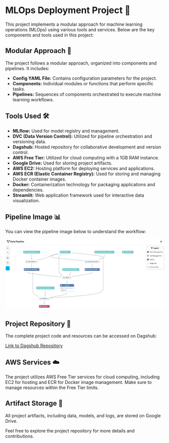 # MLOps Deployment Project 🚀

This project implements a modular approach for machine learning operations (MLOps) using various tools and services. Below are the key components and tools used in this project:

## Modular Approach 🔧

The project follows a modular approach, organized into components and pipelines. It includes:

- **Config YAML File:** Contains configuration parameters for the project.
- **Components:** Individual modules or functions that perform specific tasks.
- **Pipelines:** Sequences of components orchestrated to execute machine learning workflows.

## Tools Used 🛠️

- **MLflow:** Used for model registry and management.
- **DVC (Data Version Control):** Utilized for pipeline orchestration and versioning data.
- **Dagshub:** Hosted repository for collaborative development and version control.
- **AWS Free Tier:** Utilized for cloud computing with a 1GB RAM instance.
- **Google Drive:** Used for storing project artifacts.
- **AWS EC2:** Hosting platform for deploying services and applications.
- **AWS ECR (Elastic Container Registry):** Used for storing and managing Docker container images.
- **Docker:** Containerization technology for packaging applications and dependencies.
- **Streamlit:** Web application framework used for interactive data visualization.

## Pipeline Image 📊

You can view the pipeline image below to understand the workflow:

![Pipeline Flow](https://github.com/harshpatel1242/MLOps_Deployment/blob/master/Pipeline_Flow.PNG)


## Project Repository 📁

The complete project code and resources can be accessed on Dagshub:

[Link to Dagshub Repository](https://dagshub.com/harshpatel1242/MLOps_Deployment)

## AWS Services ☁️

The project utilizes AWS Free Tier services for cloud computing, including EC2 for hosting and ECR for Docker image management. Make sure to manage resources within the Free Tier limits.

## Artifact Storage 📂

All project artifacts, including data, models, and logs, are stored on Google Drive.

Feel free to explore the project repository for more details and contributions.
